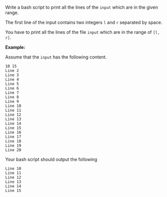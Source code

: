 <div class="markdown-content" id="problem-content">
<p>Write a bash script to print all the lines of the <code class="highlighter-rouge">input</code> which are in the given range.</p>
<p>The first line of the input contains two integers <code class="highlighter-rouge">l</code> and <code class="highlighter-rouge">r</code> separated by space.</p>
<p>You have to print all the lines of the file <code class="highlighter-rouge">input</code> which are in the range of <code class="highlighter-rouge">[l, r]</code>.</p>
<p><strong>Example:</strong></p>
<p>Assume that the <code class="highlighter-rouge">input</code> has the following content.</p>
<div class="highlighter-rouge"><pre class="highlight"><code>10 15
Line 2
Line 3
Line 4
Line 5
Line 6
Line 7
Line 8
Line 9
Line 10
Line 11
Line 12
Line 13
Line 14
Line 15
Line 16
Line 17
Line 18
Line 19
Line 20
</code></pre>
</div>
<p>Your bash script should output the following</p>
<div class="highlighter-rouge"><pre class="highlight"><code>Line 10
Line 11
Line 12
Line 13
Line 14
Line 15
</code></pre>
</div>

</div>